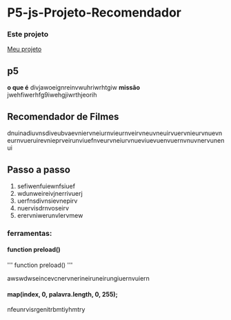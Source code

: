 # P5-js-Projeto-Recomendador

### Este projeto

[Meu projeto](https://editor.p5js.org/LuCaDelNero/sketches/ipgYuQWmC)


## p5

**o que é**
divjawoeignreinvwuhriwrhtgiw
__missão__
jwehfiwerhfg9iwehgjiwrthjeorih

## Recomendador de Filmes

dnuinadiuvnsdiveubvaevniervneiurnvieurnveirvneuvneuirvuervnieurvnuevneurnvueruirevnieprveirunviuefnveurvneiurvnueviuevuenvuernvnuvnervunenui

## Passo a passo

1. sefiwenfuiewnfsiuef
2. wdunweireivjnerrivuerj
3. uerfnsdivnsievnepirv
4. nuervisdrnvoseirv
5. erervniwerunvlervmew


### ferramentas:

#### function preload()

'''
function preload()
'''


awswdwseincevcnervnerineiruneirungiuernvuiern

#### map(index, 0, palavra.length, 0, 255);

nfeunrvisrgenitrbmtiyhmtry








